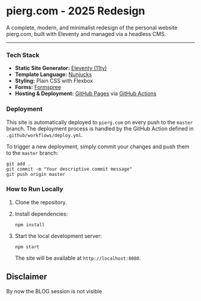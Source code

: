 # pierg.com - 2025 Redesign

A complete, modern, and minimalist redesign of the personal website pierg.com, built with Eleventy and managed via a headless CMS.

---

### Tech Stack

* **Static Site Generator:** [Eleventy (11ty)](https://www.11ty.dev/)
* **Template Language:** [Nunjucks](https://mozilla.github.io/nunjucks/)
* **Styling:** Plain CSS with Flexbox
* **Forms:** [Formspree](https://formspree.io/)
* **Hosting & Deployment:** [GitHub Pages](https://pages.github.com/) via [GitHub Actions](https://github.com/features/actions)

### Deployment

This site is automatically deployed to `pierg.com` on every push to the `master` branch. The deployment process is handled by the GitHub Action defined in `.github/workflows/deploy.yml`.

To trigger a new deployment, simply commit your changes and push them to the `master` branch:

    git add .
    git commit -m "Your descriptive commit message"
    git push origin master

### How to Run Locally

1.  Clone the repository.
2.  Install dependencies:

        npm install

3.  Start the local development server:

        npm start

    The site will be available at `http://localhost:8080`.

## Disclaimer

By now the BLOG session is not visible